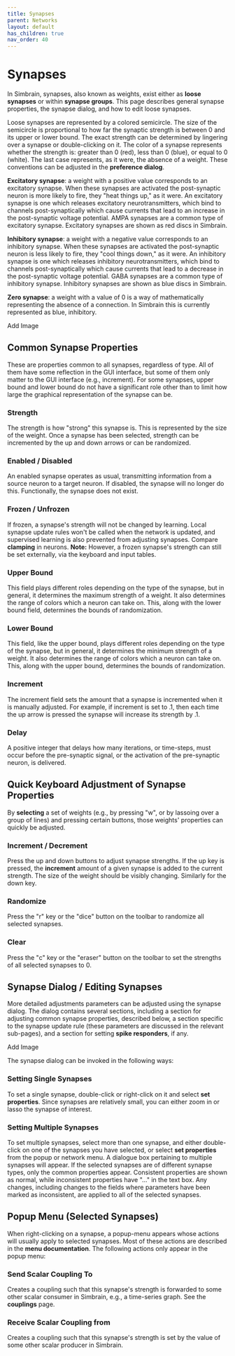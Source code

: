 ```yaml
---
title: Synapses
parent: Networks
layout: default
has_children: true
nav_order: 40
---
```


# Synapses

In Simbrain, synapses, also known as weights, exist either as **loose synapses** or within **synapse groups**. This page describes general synapse properties, the synapse dialog, and how to edit loose synapses.

Loose synapses are represented by a colored semicircle. The size of the semicircle is proportional to how far the synaptic strength is between 0 and its upper or lower bound. The exact strength can be determined by lingering over a synapse or double-clicking on it. The color of a synapse represents whether the strength is: greater than 0 (red), less than 0 (blue), or equal to 0 (white). The last case represents, as it were, the absence of a weight. These conventions can be adjusted in the **preference dialog**.


**Excitatory synapse**: a weight with a positive value corresponds to an excitatory synapse. When these synapses are activated the post-synaptic neuron is more likely to fire, they "heat things up," as it were. An excitatory synapse is one which releases excitatory neurotransmitters, which bind to channels post-synaptically which cause currents that lead to an increase in the post-synaptic voltage potential. AMPA synapses are a common type of excitatory synapse. Excitatory synapses are shown as red discs in Simbrain.

**Inhibitory synapse**: a weight with a negative value corresponds to an inhibitory synapse. When these synapses are activated the post-synaptic neuron is less likely to fire, they "cool things down," as it were. An inhibitory synapse is one which releases inhibitory neurotransmitters, which bind to channels post-synaptically which cause currents that lead to a decrease in the post-synaptic voltage potential. GABA synapses are a common type of inhibitory synapse. Inhibitory synapses are shown as blue discs in Simbrain.

**Zero synapse**: a weight with a value of 0 is a way of mathematically representing the absence of a connection. In Simbrain this is currently represented as blue, inhibitory.


<!-- TODO --> Add Image

## Common Synapse Properties

These are properties common to all synapses, regardless of type. All of them have some reflection in the GUI interface, but some of them only matter to the GUI interface (e.g., increment). For some synapses, upper bound and lower bound do not have a significant role other than to limit how large the graphical representation of the synapse can be.

### Strength

The strength is how "strong" this synapse is. This is represented by the size of the weight. Once a synapse has been selected, strength can be incremented by the up and down arrows or can be randomized.

### Enabled / Disabled

An enabled synapse operates as usual, transmitting information from a source neuron to a target neuron. If disabled, the synapse will no longer do this. Functionally, the synapse does not exist.

### Frozen / Unfrozen

If frozen, a synapse's strength will not be changed by learning. Local synapse update rules won't be called when the network is updated, and supervised learning is also prevented from adjusting synapses. Compare **clamping** in neurons. **Note:** However, a frozen synapse's strength can still be set externally, via the keyboard and input tables.

### Upper Bound

This field plays different roles depending on the type of the synapse, but in general, it determines the maximum strength of a weight. It also determines the range of colors which a neuron can take on. This, along with the lower bound field, determines the bounds of randomization.

### Lower Bound

This field, like the upper bound, plays different roles depending on the type of the synapse, but in general, it determines the minimum strength of a weight. It also determines the range of colors which a neuron can take on. This, along with the upper bound, determines the bounds of randomization.

### Increment

The increment field sets the amount that a synapse is incremented when it is manually adjusted. For example, if increment is set to .1, then each time the up arrow is pressed the synapse will increase its strength by .1.

### Delay

A positive integer that delays how many iterations, or time-steps, must occur before the pre-synaptic signal, or the activation of the pre-synaptic neuron, is delivered.

## Quick Keyboard Adjustment of Synapse Properties

By **selecting** a set of weights (e.g., by pressing "w", or by lassoing over a group of lines) and pressing certain buttons, those weights' properties can quickly be adjusted.

### Increment / Decrement

Press the up and down buttons to adjust synapse strengths. If the up key is pressed, the **increment** amount of a given synapse is added to the current strength. The size of the weight should be visibly changing. Similarly for the down key.

### Randomize

Press the "r" key or the "dice" button on the toolbar to randomize all selected synapses.

### Clear

Press the "c" key or the "eraser" button on the toolbar to set the strengths of all selected synapses to 0.

## Synapse Dialog / Editing Synapses

More detailed adjustments parameters can be adjusted using the synapse dialog. The dialog contains several sections, including a section for adjusting common synapse properties, described below, a section specific to the synapse update rule (these parameters are discussed in the relevant sub-pages), and a section for setting **spike responders**, if any.

<!-- TODO --> Add Image

The synapse dialog can be invoked in the following ways:

### Setting Single Synapses

To set a single synapse, double-click or right-click on it and select **set properties**. Since synapses are relatively small, you can either zoom in or lasso the synapse of interest.

### Setting Multiple Synapses

To set multiple synapses, select more than one synapse, and either double-click on one of the synapses you have selected, or select **set properties** from the popup or network menu. A dialogue box pertaining to multiple synapses will appear. If the selected synapses are of different synapse types, only the common properties appear. Consistent properties are shown as normal, while inconsistent properties have "..." in the text box. Any changes, including changes to the fields where parameters have been marked as inconsistent, are applied to all of the selected synapses.

## Popup Menu (Selected Synapses)

When right-clicking on a synapse, a popup-menu appears whose actions will usually apply to selected synapses. Most of these actions are described in the **menu documentation**. The following actions only appear in the popup menu:

### Send Scalar Coupling To

Creates a coupling such that this synapse's strength is forwarded to some other scalar consumer in Simbrain, e.g., a time-series graph. See the **couplings** page.

### Receive Scalar Coupling from

Creates a coupling such that this synapse's strength is set by the value of some other scalar producer in Simbrain.